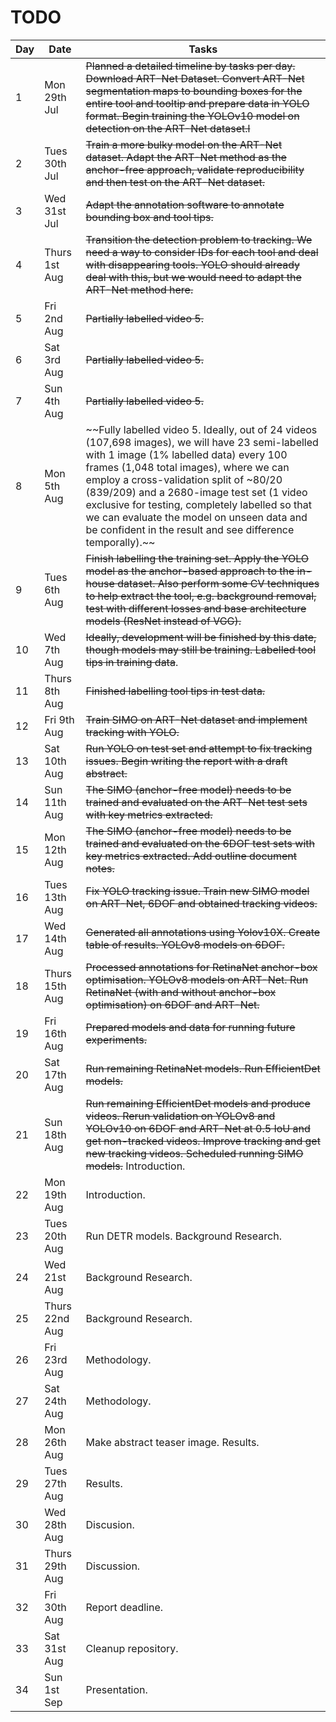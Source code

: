 # TODO

| Day | Date | Tasks |
|-------|------|-------|
| 1 | Mon 29th Jul | ~~Planned a detailed timeline by tasks per day. Download ART-Net Dataset. Convert ART-Net segmentation maps to bounding boxes for the entire tool and tooltip and prepare data in YOLO format. Begin training the YOLOv10 model on detection on the ART-Net dataset.l~~ |
| 2 | Tues 30th Jul | ~~Train a more bulky model on the ART-Net dataset. Adapt the ART-Net method as the anchor-free approach, validate reproducibility and then test on the ART-Net dataset.~~ |
| 3 | Wed 31st Jul | ~~Adapt the annotation software to annotate bounding box and tool tips.~~ |
| 4 | Thurs 1st Aug | ~~Transition the detection problem to tracking. We need a way to consider IDs for each tool and deal with disappearing tools. YOLO should already deal with this, but we would need to adapt the ART-Net method here.~~ |
| 5 | Fri 2nd Aug | ~~Partially labelled video 5.~~ |
| 6 | Sat 3rd Aug | ~~Partially labelled video 5.~~ |
| 7 | Sun 4th Aug | ~~Partially labelled video 5.~~ |
| 8 | Mon 5th Aug | ~~Fully labelled video 5. Ideally, out of 24 videos (107,698 images), we will have 23 semi-labelled with 1 image (1% labelled data) every 100 frames (1,048 total images), where we can employ a cross-validation split of ~80/20 (839/209) and a 2680-image test set (1 video exclusive for testing, completely labelled so that we can evaluate the model on unseen data and be confident in the result and see difference temporally).~~ |
| 9 | Tues 6th Aug | ~~Finish labelling the training set. Apply the YOLO model as the anchor-based approach to the in-house dataset. Also perform some CV techniques to help extract the tool, e.g. background removal, test with different losses and base architecture models (ResNet instead of VGG).~~ |
| 10 | Wed 7th Aug | ~~Ideally, development will be finished by this date, though models may still be training. Labelled tool tips in training data~~. |
| 11 | Thurs 8th Aug | ~~Finished labelling tool tips in test data.~~ |
| 12 | Fri 9th Aug | ~~Train SIMO on ART-Net dataset and implement tracking with YOLO.~~ |
| 13 | Sat 10th Aug | ~~Run YOLO on test set and attempt to fix tracking issues. Begin writing the report with a draft abstract.~~ |
| 14 | Sun 11th Aug | ~~The SIMO (anchor-free model) needs to be trained and evaluated on the ART-Net test sets with key metrics extracted.~~ |
| 15 | Mon 12th Aug | ~~The SIMO (anchor-free model) needs to be trained and evaluated on the 6DOF test sets with key metrics extracted. Add outline document notes.~~ |
| 16 | Tues 13th Aug  | ~~Fix YOLO tracking issue. Train new SIMO model on ART-Net, 6DOF and obtained tracking videos.~~ |
| 17 | Wed 14th Aug   | ~~Generated all annotations using Yolov10X. Create table of results. YOLOv8 models on 6DOF.~~ |
| 18 | Thurs 15th Aug | ~~Processed annotations for RetinaNet anchor-box optimisation. YOLOv8 models on ART-Net. Run RetinaNet (with and without anchor-box optimisation) on 6DOF and ART-Net.~~ |
| 19 | Fri 16th Aug   | ~~Prepared models and data for running future experiments.~~ |
| 20 | Sat 17th Aug   | ~~Run remaining RetinaNet models. Run EfficientDet models.~~ |
| 21 | Sun 18th Aug   | ~~Run remaining EfficientDet models and produce videos. Rerun validation on YOLOv8 and YOLOv10 on 6DOF and ART-Net at 0.5 IoU and get non-tracked videos. Improve tracking and get new tracking videos. Scheduled running SIMO models.~~ Introduction. |
| 22 | Mon 19th Aug   | Introduction. |
| 23 | Tues 20th Aug  | Run DETR models. Background Research. |
| 24 | Wed 21st Aug   | Background Research. |
| 25 | Thurs 22nd Aug | Background Research. |
| 26 | Fri 23rd Aug   | Methodology. |
| 27 | Sat 24th Aug   | Methodology. |
| 28 | Mon 26th Aug   | Make abstract teaser image. Results. |
| 29 | Tues 27th Aug  | Results. |
| 30 | Wed 28th Aug   | Discusion. |
| 31 | Thurs 29th Aug | Discussion. |
| 32 | Fri 30th Aug | Report deadline. |
| 33 | Sat 31st Aug | Cleanup repository. |
| 34 | Sun 1st Sep  | Presentation. |
